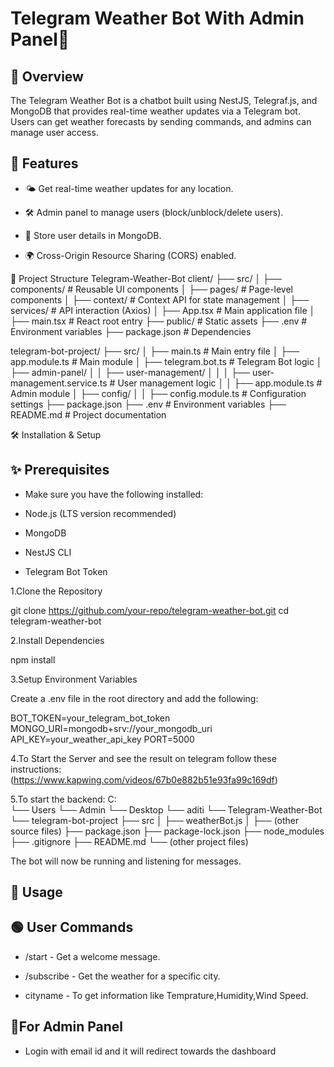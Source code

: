 # Telegram Weather Bot With Admin Panel🤖

## 📌 Overview

The Telegram Weather Bot is a chatbot built using NestJS, Telegraf.js, and MongoDB that provides real-time weather updates via a Telegram bot. Users can get weather forecasts by sending commands, and admins can manage user access.

## 🚀 Features

- 🌤️ Get real-time weather updates for any location.

- 🛠️ Admin panel to manage users (block/unblock/delete users).

- 📝 Store user details in MongoDB.

- 🌍 Cross-Origin Resource Sharing (CORS) enabled.

📂 Project Structure
Telegram-Weather-Bot
client/
├── src/
│   ├── components/         # Reusable UI components
│   ├── pages/              # Page-level components
│   ├── context/            # Context API for state management
│   ├── services/           # API interaction (Axios)
│   ├── App.tsx             # Main application file
│   ├── main.tsx            # React root entry
├── public/                 # Static assets
├── .env                    # Environment variables
├── package.json            # Dependencies

telegram-bot-project/
├── src/
│   ├── main.ts        # Main entry file
│   ├── app.module.ts  # Main module
│   ├── telegram.bot.ts  # Telegram Bot logic
│   ├── admin-panel/
│   │   ├── user-management/
│   │   │   ├── user-management.service.ts  # User management logic
│   │   ├── app.module.ts  # Admin module
│   ├── config/
│   │   ├── config.module.ts  # Configuration settings
├── package.json
├── .env  # Environment variables
├── README.md  # Project documentation

🛠️ Installation & Setup

## ✨ Prerequisites

- Make sure you have the following installed:

- Node.js (LTS version recommended)

- MongoDB

- NestJS CLI

- Telegram Bot Token

1️.Clone the Repository

git clone https://github.com/your-repo/telegram-weather-bot.git
cd telegram-weather-bot

2️.Install Dependencies

npm install

3.Setup Environment Variables

Create a .env file in the root directory and add the following:

BOT_TOKEN=your_telegram_bot_token
MONGO_URI=mongodb+srv://your_mongodb_uri
API_KEY=your_weather_api_key
PORT=5000

4️.To Start the Server and see the result on telegram follow these instructions:
(https://www.kapwing.com/videos/67b0e882b51e93fa99c169df)


5.To start the backend:
C:\
└── Users
    └── Admin
        └── Desktop
            └── aditi
                └── Telegram-Weather-Bot
                    └── telegram-bot-project
                        ├── src
                        │   ├── weatherBot.js
                        │   ├── (other source files)
                        ├── package.json
                        ├── package-lock.json
                        ├── node_modules
                        ├── .gitignore
                        ├── README.md
                        └── (other project files)

The bot will now be running and listening for messages.

## 🤖 Usage

## 🟢 User Commands

- /start - Get a welcome message.

- /subscribe - Get the weather for a specific city.

- cityname - To get information like Temprature,Humidity,Wind Speed.

## 📍For Admin Panel

- Login with email id and it will redirect towards the dashboard

